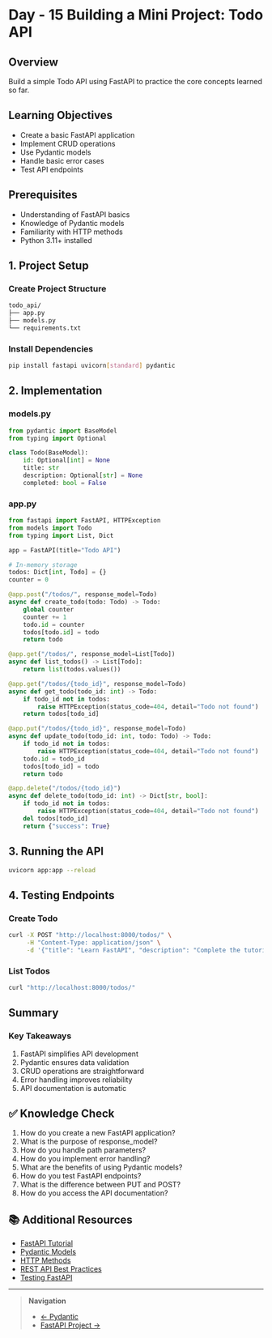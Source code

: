 # Day - 15 Building a Mini Project: Todo API

## Overview
Build a simple Todo API using FastAPI to practice the core concepts learned so far.

## Learning Objectives
- Create a basic FastAPI application
- Implement CRUD operations
- Use Pydantic models
- Handle basic error cases
- Test API endpoints

## Prerequisites
- Understanding of FastAPI basics
- Knowledge of Pydantic models
- Familiarity with HTTP methods
- Python 3.11+ installed

## 1. Project Setup

### Create Project Structure
```bash
todo_api/
├── app.py
├── models.py
└── requirements.txt
```

### Install Dependencies
```bash
pip install fastapi uvicorn[standard] pydantic
```

## 2. Implementation

### models.py
```python
from pydantic import BaseModel
from typing import Optional

class Todo(BaseModel):
    id: Optional[int] = None
    title: str
    description: Optional[str] = None
    completed: bool = False
```

### app.py
```python
from fastapi import FastAPI, HTTPException
from models import Todo
from typing import List, Dict

app = FastAPI(title="Todo API")

# In-memory storage
todos: Dict[int, Todo] = {}
counter = 0

@app.post("/todos/", response_model=Todo)
async def create_todo(todo: Todo) -> Todo:
    global counter
    counter += 1
    todo.id = counter
    todos[todo.id] = todo
    return todo

@app.get("/todos/", response_model=List[Todo])
async def list_todos() -> List[Todo]:
    return list(todos.values())

@app.get("/todos/{todo_id}", response_model=Todo)
async def get_todo(todo_id: int) -> Todo:
    if todo_id not in todos:
        raise HTTPException(status_code=404, detail="Todo not found")
    return todos[todo_id]

@app.put("/todos/{todo_id}", response_model=Todo)
async def update_todo(todo_id: int, todo: Todo) -> Todo:
    if todo_id not in todos:
        raise HTTPException(status_code=404, detail="Todo not found")
    todo.id = todo_id
    todos[todo_id] = todo
    return todo

@app.delete("/todos/{todo_id}")
async def delete_todo(todo_id: int) -> Dict[str, bool]:
    if todo_id not in todos:
        raise HTTPException(status_code=404, detail="Todo not found")
    del todos[todo_id]
    return {"success": True}
```

## 3. Running the API
```bash
uvicorn app:app --reload
```

## 4. Testing Endpoints

### Create Todo
```bash
curl -X POST "http://localhost:8000/todos/" \
     -H "Content-Type: application/json" \
     -d '{"title": "Learn FastAPI", "description": "Complete the tutorial"}'
```

### List Todos
```bash
curl "http://localhost:8000/todos/"
```

## Summary

### Key Takeaways
1. FastAPI simplifies API development
2. Pydantic ensures data validation
3. CRUD operations are straightforward
4. Error handling improves reliability
5. API documentation is automatic

## ✅ Knowledge Check
1. How do you create a new FastAPI application?
2. What is the purpose of response_model?
3. How do you handle path parameters?
4. How do you implement error handling?
5. What are the benefits of using Pydantic models?
6. How do you test FastAPI endpoints?
7. What is the difference between PUT and POST?
8. How do you access the API documentation?

## 📚 Additional Resources
- [FastAPI Tutorial](https://fastapi.tiangolo.com/tutorial/)
- [Pydantic Models](https://docs.pydantic.dev/)
- [HTTP Methods](https://developer.mozilla.org/en-US/docs/Web/HTTP/Methods)
- [REST API Best Practices](https://fastapi.tiangolo.com/tutorial/metadata/)
- [Testing FastAPI](https://fastapi.tiangolo.com/tutorial/testing/)

---

> **Navigation**
> - [← Pydantic](14-Python-Pydantic.md)
> - [FastAPI Project →](16-Python-FastAPI-Project.md)

